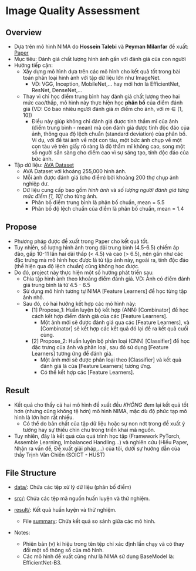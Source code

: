 # Image Quality Assessment

## Overview

- Dựa trên mô hình NIMA do **Hossein Talebi** và **Peyman Milanfar** đề xuất: [Paper](https://arxiv.org/abs/1709.05424)
- Mục tiêu: Đánh giá chất lượng hình ảnh gần với đánh giá của con người
- Hướng tiếp cận: 
    - Xây dựng mô hình dựa trên các mô hình cho kết quả tốt trong bài toán phân loại hình ảnh với tập dữ liệu lớn như ImageNet. 
      - VD: VGG, Inception, MobileNet,... hay mới hơn là EfficientNet, ResNet, DenseNet,...
    - Thay vì chỉ học điểm trung bình hay đánh giá chất lượng theo hai mức cao/thấp, mô hình này thực hiện học **phân bố** của điểm đánh giá (VD: Có bao nhiêu người đánh giá $m$ điểm cho ảnh, với $m \in [1, 10]$)
      - Điều này giúp không chỉ đánh giá được tính thẩm mĩ của ảnh (điểm trung bình - mean) mà còn đánh giá được tính độc đáo của ảnh, thông qua độ lệch chuẩn (standard deviation) của phân bố. Ví dụ, với đề tài ảnh về một con tàu, một bức ảnh chụp về một con tàu vẽ trên giấy rõ ràng là độ thẩm mĩ không cao, song một số người sẵn sàng cho điểm cao vì sự sáng tạo, tính độc đáo của bức ảnh.
- Tập dữ liệu: [AVA Dataset](https://github.com/imfing/ava_downloader)
    - AVA Dataset với khoảng 255,000 hình ảnh.
    - Mỗi ảnh được đánh giá (cho điểm) bởi khoảng 200 thợ chụp ảnh nghiệp dư.
    - Dữ liệu cung cấp bao gồm *hình ảnh* và *số lượng người đánh giá từng mức điểm [1, 10]* cho từng ảnh.
      - Phân bố điểm trung bình là phân bố chuẩn, mean = 5.5
      - Phân bố độ lệch chuẩn của điểm là phân bố chuẩn, mean = 1.4

## Propose

- Phương pháp được đề xuất trong Paper cho kết quả tốt.
- Tuy nhiên, số lượng hình ảnh trong dải trung bình (4.5-6.5) chiếm áp đảo, gấp 10-11 lần hai dải thấp (< 4.5) và cao (> 6.5), nên gần như các đặc trưng mà mô hình học được là từ tập ảnh này, ngoài ra, tính độc đáo (thể hiện qua độ lệch chuẩn) cũng không học được.
- Do đó, project này thực hiện một số hướng phát triển sau:
  - Chia tập hình ảnh theo khoảng điểm đánh giá. VD: Ảnh có điểm đánh giá trung bình là từ 4.5 - 6.5
  - Sử dụng mô hình tương tự NIMA [Feature Learners] để học từng tập ảnh nhỏ.
  - Sau đó, có hai hướng kết hợp các mô hình này:
    - [1] Propose_1: Huấn luyện bộ kết hợp (ANN) [Combinator] để học cách kết hợp điểm đánh giá của các [Feature Learners].
      - Một ảnh mới sẽ được đánh giá qua các [Feature Learners], và [Combinator] sẽ kết hợp các kết quả đó lại để ra kết quả cuối cùng.
    - [2] Propose_2: Huấn luyện bộ phân loại (CNN) [Classifier] để học đặc trưng của ảnh và phân loại, sau đó sử dụng [Feature Learners] tương ứng để đánh giá.
      - Một ảnh mới sẽ được phân loại theo [Classifier] và kết quả đánh giá là của [Feature Learners] tương ứng.
      - Có thể kết hợp các [Feature Learners].

## Result

- Kết quả cho thấy cả hai mô hình đề xuất đều *KHÔNG* đem lại kết quả tốt hơn (nhưng cũng không tệ hơn) mô hình NIMA, mặc dù độ phức tạp mô hình là lớn hơn rất nhiều.
  - Có thể do bản chất của tập dữ liệu hoặc sự non nớt trong đề xuất ý tưởng hay sự thiếu chỉn chu trong triển khai mã nguồn.
- Tuy nhiên, đây là kết quả của quá trình học tập (Framework PyTorch, Assemble Learning, Imbalanced Handling...) và nghiên cứu (Hiểu Paper, Nhận ra vấn đề, Đề xuất giải pháp,...) của tôi, dưới sự hướng dẫn của thầy Trịnh Văn Chiến (SOICT - HUST)

## File Structure

- [data/](data/): Chứa các tệp xử lý dữ liệu (phân bố điểm)
- [src/](src/): Chứa các tệp mã nguồn huấn luyện và thử nghiệm.
- [result/](result/): Kết quả huấn luyện và thử nghiệm.
  - File [summary](result/summary.txt): Chứa kết quả so sánh giữa các mô hình.

- Notes:
  - Phiên bản (v) kí hiệu trong tên tệp chỉ xác định lần chạy và có thay đổi một số thông số của mô hình.
  - Các mô hình đề xuất cũng như là NIMA sử dụng BaseModel là: EfficientNet-B3.
